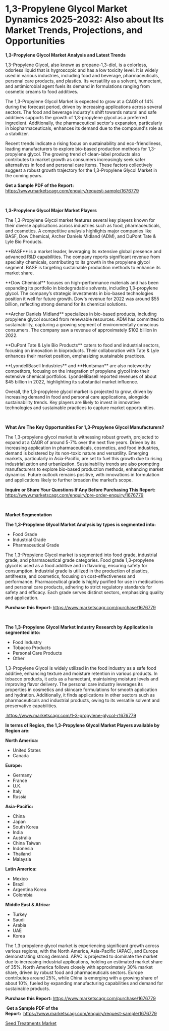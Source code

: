 <p><h1>1,3-Propylene Glycol Market Dynamics 2025-2032: Also about Its Market Trends, Projections, and Opportunities</h1></p><p><strong>1,3-Propylene Glycol Market Analysis and Latest Trends</strong></p>
<p><p>1,3-Propylene Glycol, also known as propane-1,3-diol, is a colorless, odorless liquid that is hygroscopic and has a low toxicity level. It is widely used in various industries, including food and beverage, pharmaceuticals, personal care products, and plastics. Its versatility as a solvent, humectant, and antimicrobial agent fuels its demand in formulations ranging from cosmetic creams to food additives.</p><p>The 1,3-Propylene Glycol Market is expected to grow at a CAGR of 14% during the forecast period, driven by increasing applications across several sectors. The food and beverage industry's shift towards natural and safe additives supports the growth of 1,3-propylene glycol as a preferred ingredient. Additionally, the pharmaceutical sector's expansion, particularly in biopharmaceuticals, enhances its demand due to the compound's role as a stabilizer.</p><p>Recent trends indicate a rising focus on sustainability and eco-friendliness, leading manufacturers to explore bio-based production methods for 1,3-propylene glycol. The growing trend of clean-label products also contributes to market growth as consumers increasingly seek safer alternatives in food and personal care items. These factors collectively suggest a robust growth trajectory for the 1,3-Propylene Glycol Market in the coming years.</p></p>
<p><strong>Get a Sample PDF of the Report:&nbsp;</strong> <a href="https://www.marketscagr.com/enquiry/request-sample/1676779?utm_campaign=1889&utm_medium=2&utm_source=Github&utm_content=ia&utm_term=24032025&utm_id=13-propylene-glycol">https://www.marketscagr.com/enquiry/request-sample/1676779</a></p>
<p>&nbsp;</p>
<p><strong>1,3-Propylene Glycol Major Market Players</strong></p>
<p><p>The 1,3-Propylene Glycol market features several key players known for their diverse applications across industries such as food, pharmaceuticals, and cosmetics. A competitive analysis highlights major companies like BASF, Dow Chemical, Archer Daniels Midland (ADM), and DuPont Tate & Lyle Bio Products.</p><p>**BASF** is a market leader, leveraging its extensive global presence and advanced R&D capabilities. The company reports significant revenue from specialty chemicals, contributing to its growth in the propylene glycol segment. BASF is targeting sustainable production methods to enhance its market share.</p><p>**Dow Chemical** focuses on high-performance materials and has been expanding its portfolio in biodegradable solvents, including 1,3-propylene glycol. The company’s strategic investments in bio-based technologies position it well for future growth. Dow's revenue for 2022 was around $55 billion, reflecting strong demand for its chemical solutions.</p><p>**Archer Daniels Midland** specializes in bio-based products, including propylene glycol sourced from renewable resources. ADM has committed to sustainability, capturing a growing segment of environmentally conscious consumers. The company saw a revenue of approximately $102 billion in 2022.</p><p>**DuPont Tate & Lyle Bio Products** caters to food and industrial sectors, focusing on innovation in bioproducts. Their collaboration with Tate & Lyle enhances their market position, emphasizing sustainable practices.</p><p>**LyondellBasell Industries** and **Huntsman** are also noteworthy competitors, focusing on the integration of propylene glycol into their extensive chemical portfolios. LyondellBasell reported revenues of about $45 billion in 2022, highlighting its substantial market influence.</p><p>Overall, the 1,3-propylene glycol market is projected to grow, driven by increasing demand in food and personal care applications, alongside sustainability trends. Key players are likely to invest in innovative technologies and sustainable practices to capture market opportunities.</p></p>
<p>&nbsp;</p>
<p><strong>What Are The Key Opportunities For 1,3-Propylene Glycol Manufacturers?</strong></p>
<p><p>The 1,3-propylene glycol market is witnessing robust growth, projected to expand at a CAGR of around 5-7% over the next five years. Driven by its increasing application in pharmaceuticals, cosmetics, and food industries, demand is bolstered by its non-toxic nature and versatility. Emerging markets, particularly in Asia-Pacific, are set to fuel this growth due to rising industrialization and urbanization. Sustainability trends are also prompting manufacturers to explore bio-based production methods, enhancing market dynamics. Future outlook remains positive, with innovations in formulation and applications likely to further broaden the market’s scope.</p></p>
<p><strong>Inquire or Share Your Questions If Any Before Purchasing This Report:</strong> <a href="https://www.marketscagr.com/enquiry/pre-order-enquiry/1676779?utm_campaign=1889&utm_medium=2&utm_source=Github&utm_content=ia&utm_term=24032025&utm_id=13-propylene-glycol">https://www.marketscagr.com/enquiry/pre-order-enquiry/1676779</a></p>
<p>&nbsp;</p>
<p><strong>Market Segmentation</strong></p>
<p><strong>The 1,3-Propylene Glycol Market Analysis by types is segmented into:</strong></p>
<p><ul><li>Food Grade</li><li>Industrial Grade</li><li>Pharmaceutical Grade</li></ul></p>
<p><p>The 1,3-Propylene Glycol market is segmented into food grade, industrial grade, and pharmaceutical grade categories. Food grade 1,3-propylene glycol is used as a food additive and in flavoring, ensuring safety for consumption. Industrial grade is utilized in the production of plastics, antifreeze, and cosmetics, focusing on cost-effectiveness and performance. Pharmaceutical grade is highly purified for use in medications and personal care products, adhering to strict regulatory standards for safety and efficacy. Each grade serves distinct sectors, emphasizing quality and application.</p></p>
<p><strong>Purchase this Report:&nbsp;</strong><a href="https://www.marketscagr.com/purchase/1676779?utm_campaign=1889&utm_medium=2&utm_source=Github&utm_content=ia&utm_term=24032025&utm_id=13-propylene-glycol">https://www.marketscagr.com/purchase/1676779</a></p>
<p>&nbsp;</p>
<p><strong>The 1,3-Propylene Glycol Market Industry Research by Application is segmented into:</strong></p>
<p><ul><li>Food Industry</li><li>Tobacco Products</li><li>Personal Care Products</li><li>Other</li></ul></p>
<p><p>1,3-Propylene Glycol is widely utilized in the food industry as a safe food additive, enhancing texture and moisture retention in various products. In tobacco products, it acts as a humectant, maintaining moisture levels and improving flavor delivery. The personal care industry leverages its properties in cosmetics and skincare formulations for smooth application and hydration. Additionally, it finds applications in other sectors such as pharmaceuticals and industrial products, owing to its versatile solvent and preservative capabilities.</p></p>
<p><a href="https://www.marketscagr.com/1-3-propylene-glycol-r1676779?utm_campaign=1889&utm_medium=2&utm_source=Github&utm_content=ia&utm_term=24032025&utm_id=13-propylene-glycol">&nbsp;https://www.marketscagr.com/1-3-propylene-glycol-r1676779</a></p>
<p><strong>In terms of Region, the 1,3-Propylene Glycol Market Players available by Region are:</strong></p>
<p>
    <p> <strong> North America: </strong>
        <ul>
            <li>United States</li>
            <li>Canada</li>
        </ul>
        </p> 
    <p> <strong> Europe: </strong>
        <ul>
            <li>Germany</li>
            <li>France</li>
            <li>U.K.</li>
            <li>Italy</li>
            <li>Russia</li>
        </ul>
        </p> 
    <p> <strong> Asia-Pacific: </strong>
        <ul>
            <li>China</li>
            <li>Japan</li>
            <li>South Korea</li>
            <li>India</li>
            <li>Australia</li>
            <li>China Taiwan</li>
            <li>Indonesia</li>
            <li>Thailand</li>
            <li>Malaysia</li>
        </ul>
        </p> 
    <p> <strong> Latin America: </strong>
        <ul>
            <li>Mexico</li>
            <li>Brazil</li>
            <li>Argentina Korea</li>
            <li>Colombia</li>
        </ul>
        </p> 
    <p> <strong> Middle East & Africa: </strong>
        <ul>
            <li>Turkey</li>
            <li>Saudi</li>
            <li>Arabia</li>
            <li>UAE</li>
            <li>Korea</li>
        </ul>
    </p>
    </p>
<p><p>The 1,3-propylene glycol market is experiencing significant growth across various regions, with the North America, Asia-Pacific (APAC), and Europe demonstrating strong demand. APAC is projected to dominate the market due to increasing industrial applications, holding an estimated market share of 35%. North America follows closely with approximately 30% market share, driven by robust food and pharmaceuticals sectors. Europe contributes around 25%, while China is emerging with a growing share of about 10%, fueled by expanding manufacturing capabilities and demand for sustainable products.</p></p>
<p><strong>Purchase this Report: </strong><a href="https://www.marketscagr.com/purchase/1676779?utm_campaign=1889&utm_medium=2&utm_source=Github&utm_content=ia&utm_term=24032025&utm_id=13-propylene-glycol">https://www.marketscagr.com/purchase/1676779</a></p>
<p>&nbsp;<strong>Get a Sample PDF of the Report:&nbsp;&nbsp;</strong><a href="https://www.marketscagr.com/enquiry/request-sample/1676779?utm_campaign=1889&utm_medium=2&utm_source=Github&utm_content=ia&utm_term=24032025&utm_id=13-propylene-glycol">https://www.marketscagr.com/enquiry/request-sample/1676779</a></p>
<p><strong></strong></p>
<p><p><a href="https://github.com/globismark/Market-Research-Report-List-6/blob/main/seed-treatments-market.md?utm_campaign=1889&utm_medium=2&utm_source=Github&utm_content=ia&utm_term=24032025&utm_id=13-propylene-glycol">Seed Treatments Market</a></p></p>